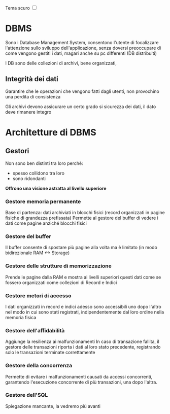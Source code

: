 <link rel="stylesheet" href="../style.css">

<label for="tema">Tema scuro</label>
<input type="checkbox" id="tema-scuro"></input>

# DBMS

Sono i Database Management System, consentono l'utente di focalizzare l'attenzione sullo sviluppo dell'applicazione, senza doversi preoccupare di come vengono gestiti i dati, magari anche su pc differenti (DB distribuiti)

I DB sono delle collezioni di archivi, bene organizzati,

## Integrità dei dati

Garantire che le operazioni che vengono fatti dagli utenti, non provochino una perdita di consistenza

Gli archivi devono assicurare un certo grado si sicurezza dei dati, il dato deve rimanere integro

# Architetture di DBMS

## Gestori

Non sono ben distinti tra loro perchè:

-   spesso collidono tra loro
-   sono ridondanti

**Offrono una visione astratta al livello superiore**

### Gestore memoria permanente

Base di partenza: dati archiviati in blocchi fisici (record organizzati in pagine fisiche di grandezza prefissata)
Permette al gestore del buffer di vedere i dati come pagine anziché blocchi fisici

### Gestore del buffer

Il buffer consente di spostare più pagine alla volta ma è limitato (in modo bidirezionale RAM <-> Storage)

### Gestore delle strutture di memorizzazione

Prende le pagine dalla RAM e mostra ai livelli superiori questi dati come se fossero organizzati come collezioni di Record e Indici

### Gestore metori di accesso

I dati organizzati in record e indici adesso sono accessibili uno dopo l'altro nel modo in cui sono stati registrati, indipendentemente dal loro ordine nella memoria fisica

### Gestore dell'affidabilità

Aggiunge la resilienza ai malfunzionamenti
In caso di transazione fallita, il gestore delle transazioni riporta i dati al loro stato precedente, registrando solo le transazioni terminate correttamente

### Gestore della concorrenza

Permette di evitare i malfunzionamenti causati da accessi concorrenti, garantendo l'esecuzione concorrente di più transazioni, una dopo l'altra.

### Gestore dell'SQL

Spiegazione mancante, la vedremo più avanti
